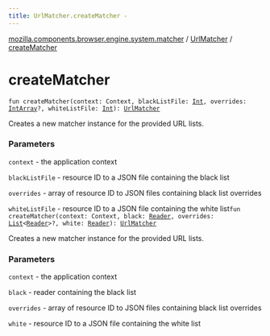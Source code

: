 ```yaml
---
title: UrlMatcher.createMatcher - 
---
```


[mozilla.components.browser.engine.system.matcher](../index.html) / [UrlMatcher](index.html) / [createMatcher](./create-matcher.html)

# createMatcher

`fun createMatcher(context: Context, blackListFile: `[`Int`](https://kotlinlang.org/api/latest/jvm/stdlib/kotlin/-int/index.html)`, overrides: `[`IntArray`](https://kotlinlang.org/api/latest/jvm/stdlib/kotlin/-int-array/index.html)`?, whiteListFile: `[`Int`](https://kotlinlang.org/api/latest/jvm/stdlib/kotlin/-int/index.html)`): `[`UrlMatcher`](index.html)

Creates a new matcher instance for the provided URL lists.

### Parameters

`context` - the application context

`blackListFile` - resource ID to a JSON file containing the black list

`overrides` - array of resource ID to JSON files containing black list overrides

`whiteListFile` - resource ID to a JSON file containing the white list`fun createMatcher(context: Context, black: `[`Reader`](http://docs.oracle.com/javase/6/docs/api/java/io/Reader.html)`, overrides: `[`List`](https://kotlinlang.org/api/latest/jvm/stdlib/kotlin.collections/-list/index.html)`<`[`Reader`](http://docs.oracle.com/javase/6/docs/api/java/io/Reader.html)`>?, white: `[`Reader`](http://docs.oracle.com/javase/6/docs/api/java/io/Reader.html)`): `[`UrlMatcher`](index.html)

Creates a new matcher instance for the provided URL lists.

### Parameters

`context` - the application context

`black` - reader containing the black list

`overrides` - array of resource ID to JSON files containing black list overrides

`white` - resource ID to a JSON file containing the white list